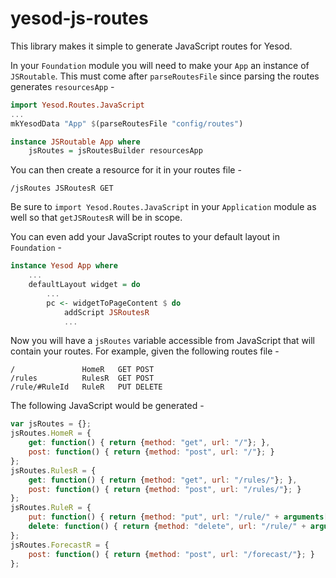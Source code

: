 yesod-js-routes
===============

This library makes it simple to generate JavaScript routes for Yesod.

In your `Foundation` module you will need to make your `App` an instance of `JSRoutable`.  This must come
after `parseRoutesFile` since parsing the routes generates `resourcesApp` -

```haskell
import Yesod.Routes.JavaScript
...
mkYesodData "App" $(parseRoutesFile "config/routes")

instance JSRoutable App where
    jsRoutes = jsRoutesBuilder resourcesApp
```

You can then create a resource for it in your routes file -

```
/jsRoutes JSRoutesR GET
```

Be sure to `import Yesod.Routes.JavaScript` in your `Application` module as well so that `getJSRoutesR` will
be in scope.

You can even add your JavaScript routes to your default layout in `Foundation` -

```haskell
instance Yesod App where
    ...
    defaultLayout widget = do
        ...
        pc <- widgetToPageContent $ do
            addScript JSRoutesR
            ...
```

Now you will have a `jsRoutes` variable accessible from JavaScript that will contain your routes.  For example,
given the following routes file -

```
/               HomeR   GET POST
/rules          RulesR  GET POST
/rule/#RuleId   RuleR   PUT DELETE
```

The following JavaScript would be generated -

```javascript
var jsRoutes = {};
jsRoutes.HomeR = {
    get: function() { return {method: "get", url: "/"}; },
    post: function() { return {method: "post", url: "/"}; }
};
jsRoutes.RulesR = {
    get: function() { return {method: "get", url: "/rules/"}; },
    post: function() { return {method: "post", url: "/rules/"}; }
};
jsRoutes.RuleR = {
    put: function() { return {method: "put", url: "/rule/" + arguments[0] + "/"}; },
    delete: function() { return {method: "delete", url: "/rule/" + arguments[0] + "/"}; }
};
jsRoutes.ForecastR = {
    post: function() { return {method: "post", url: "/forecast/"}; }
};
```
